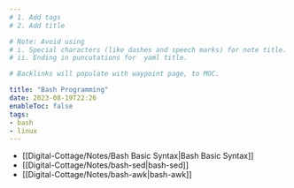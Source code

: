 ```yaml
---
# 1. Add tags
# 2. Add title

# Note: Avoid using 
# i. Special characters (like dashes and speech marks) for note title. 
# ii. Ending in puncutations for  yaml title.  

# Backlinks will populate with waypoint page, to MOC. 

title: "Bash Programming"
date: 2023-08-19T22:26
enableToc: false
tags:
- bash
- linux
---
```



- [[Digital-Cottage/Notes/Bash Basic Syntax|Bash Basic Syntax]]
- [[Digital-Cottage/Notes/bash-sed|bash-sed]]
- [[Digital-Cottage/Notes/bash-awk|bash-awk]]
